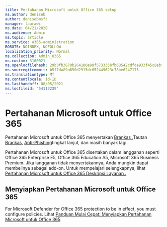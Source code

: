 ```yaml
---
title: Pertahanan Microsoft untuk Office 365 setup
ms.author: deniseb
author: denisebmsft
manager: laurawi
ms.date: 04/21/2020
ms.audience: Admin
ms.topic: article
ms.service: o365-administration
ROBOTS: NOINDEX, NOFOLLOW
localization_priority: Normal
ms.collection: Admin_O365
ms.custom: 3100021
ms.openlocfilehash: 29b3fb3670b264100e98f573335bfb60542cdfde933f45c8ebf77955c9ec9eb1
ms.sourcegitcommit: b5f7da89a650d2915dc652449623c78be6247175
ms.translationtype: MT
ms.contentlocale: id-ID
ms.lasthandoff: 08/05/2021
ms.locfileid: "54113239"
---
```

# <a name="microsoft-defender-for-office-365"></a>Pertahanan Microsoft untuk Office 365

Pertahanan Microsoft untuk Office 365 menyertakan [Brankas ,](/microsoft-365/security/office-365-security/atp-safe-attachments)Tautan [Brankas](/microsoft-365/security/office-365-security/atp-safe-links), [Anti-Phishing](/microsoft-365/security/office-365-security/atp-anti-phishing)tingkat lanjut, dan masih banyak lagi. 

Pertahanan Microsoft untuk Office 365 disertakan dalam langganan seperti Office 365 Enterprise E5, Office 365 Education A5, Microsoft 365 Business Premium. Jika langganan tidak menyertakannya, Anda mungkin dapat membelinya sebagai add-on. Untuk mempelajari selengkapnya, lihat [Pertahanan Microsoft untuk Office 365 Deskripsi Layanan .](/office365/servicedescriptions/office-365-advanced-threat-protection-service-description)

## <a name="set-up-microsoft-defender-for-office-365"></a>Menyiapkan Pertahanan Microsoft untuk Office 365

For Microsoft Defender for Office 365 protection to be in effect, you must configure policies. Lihat [Panduan Mulai Cepat: Menyiapkan Pertahanan Microsoft untuk Office 365](/microsoft-365/security/office-365-security/office-365-atp).

